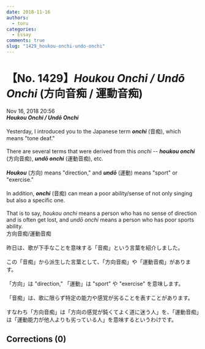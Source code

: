 ```yaml
---
date: 2018-11-16
authors:
  - toru
categories:
  - Essay
comments: true
slug: "1429_houkou-onchi-undo-onchi"
---
```


# 【No. 1429】<strong><em>Houkou Onchi / Undō Onchi</strong></em> (方向音痴 / 運動音痴)
<div class="date">Nov 16, 2018 20:56</div>
<div id="post"><div id="body_show_ori">
<strong><em>Houkou Onchi / Undō Onchi</strong></em><br/><br/>Yesterday, I introduced you to the Japanese term <strong><em>onchi</em></strong> (音痴), which means "tone deaf."<br/><br/>There are several terms that were derived from this <em>onchi</em> -- <strong><em>houkou onchi</em></strong> (方向音痴), <strong><em>undō onchi</em></strong> (運動音痴), etc.<br/><br/><strong><em>Houkou</em></strong> (方向) means "direction," and <strong><em>undō</em></strong> (運動) means "sport" or "exercise."<br/><br/>In addition, <strong><em>onchi</em></strong> (音痴) can mean a poor ability/sense of not only singing but also a specific one.<br/><br/>That is to say, <em>houkou onchi</em> means a person who has no sense of direction and is often get lost, and <em>undō onchi</em> means a person who has poor sports ability.
</div></div>

<!-- more -->

<div id="post_ja"><div id="body_show_mo">
方向音痴/運動音痴<br/><br/>昨日は、歌が下手なことを意味する「音痴」という言葉を紹介しました。<br/><br/>この「音痴」から派生した言葉として、「方向音痴」や「運動音痴」があります。<br/><br/>「方向」は "direction," 「運動」は "sport" や "exercise" を意味します。<br/><br/>「音痴」は、歌に限らず特定の能力や感覚が劣ることを表すことがあります。<br/><br/>すなわち「方向音痴」は「方向の感覚が鈍くてよく道に迷う人」を、「運動音痴」は「運動能力が他人よりも劣っている人」を意味するというわけです。
</div></div>

## Corrections (0)
